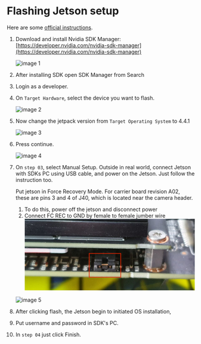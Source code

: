 # Flashing Jetson setup

Here are some [official instructions](https://docs.nvidia.com/sdk-manager/install-with-sdkm-jetson/index.html).

1. Download and install Nvidia SDK Manager: [https://developer.nvidia.com/nvidia-sdk-manager](https://developer.nvidia.com/nvidia-sdk-manager)

    ![image 1](images/1.png)

2. After installing SDK open SDK Manager from Search

3. Login as a developer.

4. On `Target Hardware`, select the device you want to flash.

    ![image 2](images/2.png)

5. Now change the jetpack version from `Target Operating System` to 4.4.1

    ![image 3](images/3.png)

6. Press continue.

    ![image 4](images/4.png)

7. On `step 03`, select Manual Setup. Outside in real world, connect Jetson with SDKs PC using USB cable, and power on the Jetson. Just follow the instruction too.

   Put jetson in Force Recovery Mode.
   For carrier board revision A02, these are pins 3 and 4 of J40, which is located near the camera header.

   1. To do this, power off the jetson and disconnect power
   2. Connect FC REC to GND by female to female jumber wire 
        ![](images/jjetson_force_recovery_mode.png)

    ![image 5](images/5.png)

8.  After clicking flash, the Jetson begin to initiated OS installation,

9.  Put username and password in SDK's PC.

10. In `step 04` just click Finish.
